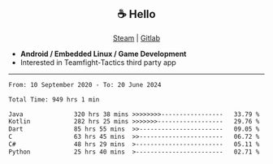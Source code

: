 <h2 align="center"> ☕ Hello </h2>

<p align="center">
  <a href="https://steamcommunity.com/id/Niforances/">Steam</a> |
  <a href="https://gitlab.com/niforances">Gitlab</a>
</p>

 - **Android / Embedded Linux / Game Development**
 - Interested in Teamfight-Tactics third party app

------

<!--START_SECTION:waka-->

```txt
From: 10 September 2020 - To: 20 June 2024

Total Time: 949 hrs 1 min

Java              320 hrs 38 mins >>>>>>>>-----------------   33.79 %
Kotlin            282 hrs 25 mins >>>>>>>------------------   29.76 %
Dart              85 hrs 55 mins  >>-----------------------   09.05 %
C                 63 hrs 45 mins  >>-----------------------   06.72 %
C#                48 hrs 29 mins  >------------------------   05.11 %
Python            25 hrs 40 mins  >------------------------   02.71 %
```

<!--END_SECTION:waka-->
